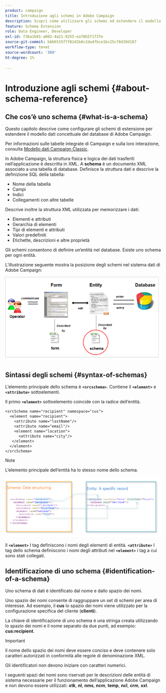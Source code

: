 ```yaml
---
product: campaign
title: Introduzione agli schemi in Adobe Campaign
description: Scopri come utilizzare gli schemi ed estendere il modello dati concettuale del database di Adobe Campaign
feature: Schema Extension
role: Data Engineer, Developer
exl-id: f36a1b01-a002-4a21-9255-ea78b5f173fe
source-git-commit: b666535f7f82d1b8c2da4fbce1bc25cf8d39d187
workflow-type: tm+mt
source-wordcount: '369'
ht-degree: 1%

---
```


# Introduzione agli schemi {#about-schema-reference}

## Che cos’è uno schema {#what-is-a-schema}

Questo capitolo descrive come configurare gli schemi di estensione per estendere il modello dati concettuale del database di Adobe Campaign.

Per informazioni sulle tabelle integrate di Campaign e sulla loro interazione, consulta [Modello dati Campaign Classic](about-data-model.md).

In Adobe Campaign, la struttura fisica e logica dei dati trasferiti nell’applicazione è descritta in XML. A **schema** è un documento XML associato a una tabella di database. Definisce la struttura dati e descrive la definizione SQL della tabella:

* Nome della tabella
* Campi
* Indici
* Collegamenti con altre tabelle

Descrive inoltre la struttura XML utilizzata per memorizzare i dati:

* Elementi e attributi
* Gerarchia di elementi
* Tipi di elementi e attributi
* Valori predefiniti
* Etichette, descrizioni e altre proprietà

Gli schemi consentono di definire un’entità nel database. Esiste uno schema per ogni entità.

L’illustrazione seguente mostra la posizione degli schemi nel sistema dati di Adobe Campaign:

![](assets/reference_schema_intro.png)

## Sintassi degli schemi {#syntax-of-schemas}

L’elemento principale dello schema è **`<srcschema>`**. Contiene il **`<element>`** e **`<attribute>`** sottoelementi.

Il primo **`<element>`** sottoelemento coincide con la radice dell’entità.

```
<srcSchema name="recipient" namespace="cus">
  <element name="recipient">  
    <attribute name="lastName"/>
    <attribute name="email"/>
    <element name="location">
      <attribute name="city"/>
   </element>
  </element>
</srcSchema>
```

>[!NOTE]
>
>L’elemento principale dell’entità ha lo stesso nome dello schema.

![](assets/s_ncs_configuration_schema_and_entity.png)

Il **`<element>`** I tag definiscono i nomi degli elementi di entità. **`<attribute>`** I tag dello schema definiscono i nomi degli attributi nel **`<element>`** i tag a cui sono stati collegati.

## Identificazione di uno schema {#identification-of-a-schema}

Uno schema di dati è identificato dal nome e dallo spazio dei nomi.

Uno spazio dei nomi consente di raggruppare un set di schemi per area di interesse. Ad esempio, il **cus** lo spazio dei nomi viene utilizzato per la configurazione specifica del cliente (**clienti**).

La chiave di identificazione di uno schema è una stringa creata utilizzando lo spazio dei nomi e il nome separato da due punti, ad esempio: **cus:recipient**.

>[!IMPORTANT]
>
>Il nome dello spazio dei nomi deve essere conciso e deve contenere solo caratteri autorizzati in conformità alle regole di denominazione XML.
>
>Gli identificatori non devono iniziare con caratteri numerici.
>
>I seguenti spazi dei nomi sono riservati per le descrizioni delle entità di sistema necessarie per il funzionamento dell’applicazione Adobe Campaign e non devono essere utilizzati: **xtk**, **nl**, **nms**, **ncm**, **temp**, **ncl**, **crm**, **xxl**.

